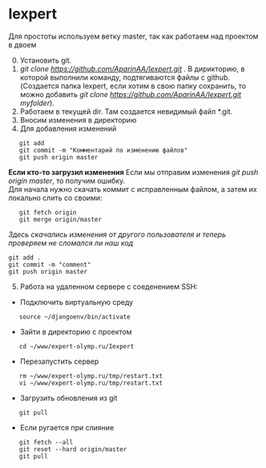 # Iexpert
Для простоты используем ветку master, так как работаем над проектом в двоем

0. Установить git.
1. *git clone https://github.com/AparinAA/Iexpert.git .* В дирикторию, в которой выполнили команду, подтягиваются файлы с github. (Создается папка Iexpert, если хотим в свою папку сохранить, то можно добавить *git clone https://github.com/AparinAA/Iexpert.git myfolder*).
2. Работаем в текущей dir. Там создается невидимый файл \*.git.
3. Вносим изменения в директорию
4. Для добавления изменений
```
   git add
   git commit -m "Комментарий по изменению файлов"
   git push origin master
```
**Если кто-то загрузил изменения**
Если мы отправим изменения *git push origin master*, то получим ошибку.\
Для начала нужно скачать коммит с исправленным файлом, а затем их локально слить со своими:
```
   git fetch origin
   git merge origin/master
```
*Здесь скачались изменения от другого пользователя и теперь проверяем не сломался ли наш код*
```
git add .
git commit -m "comment"
git push origin master
```
5. Работа на удаленном сервере с соеденением SSH:
+ Подключить виртуальную среду 
```
   source ~/djangoenv/bin/activate
```
+ Зайти в директорию с проектом 
```
   cd ~/www/expert-olymp.ru/Iexpert
```
+ Перезапустить сервер
```
   rm ~/www/expert-olymp.ru/tmp/restart.txt
   vi ~/www/expert-olymp.ru/tmp/restart.txt
```
+ Загрузить обновления из git 
```
   git pull
```
+ Если ругается при слияние
```
   git fetch --all
   git reset --hard origin/master
   git pull
```
